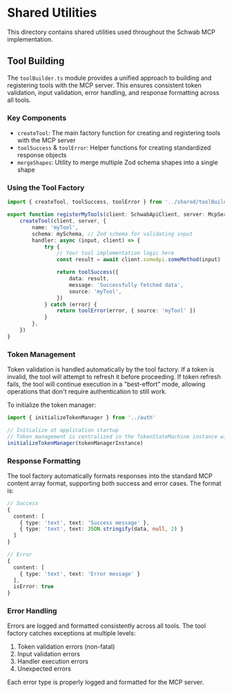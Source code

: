 # Shared Utilities

This directory contains shared utilities used throughout the Schwab MCP
implementation.

## Tool Building

The `toolBuilder.ts` module provides a unified approach to building and
registering tools with the MCP server. This ensures consistent token validation,
input validation, error handling, and response formatting across all tools.

### Key Components

- `createTool`: The main factory function for creating and registering tools
  with the MCP server
- `toolSuccess` & `toolError`: Helper functions for creating standardized
  response objects
- `mergeShapes`: Utility to merge multiple Zod schema shapes into a single shape

### Using the Tool Factory

```typescript
import { createTool, toolSuccess, toolError } from '../shared/toolBuilder'

export function registerMyTools(client: SchwabApiClient, server: McpServer) {
	createTool(client, server, {
		name: 'myTool',
		schema: mySchema, // Zod schema for validating input
		handler: async (input, client) => {
			try {
				// Your tool implementation logic here
				const result = await client.someApi.someMethod(input)

				return toolSuccess({
					data: result,
					message: 'Successfully fetched data',
					source: 'myTool',
				})
			} catch (error) {
				return toolError(error, { source: 'myTool' })
			}
		},
	})
}
```

### Token Management

Token validation is handled automatically by the tool factory. If a token is
invalid, the tool will attempt to refresh it before proceeding. If token refresh
fails, the tool will continue execution in a "best-effort" mode, allowing
operations that don't require authentication to still work.

To initialize the token manager:

```typescript
import { initializeTokenManager } from '../auth'

// Initialize at application startup
// Token management is centralized in the TokenStateMachine instance within MyMCP
initializeTokenManager(tokenManagerInstance)
```

### Response Formatting

The tool factory automatically formats responses into the standard MCP content
array format, supporting both success and error cases. The format is:

```typescript
// Success
{
  content: [
    { type: 'text', text: 'Success message' },
    { type: 'text', text: JSON.stringify(data, null, 2) }
  ]
}

// Error
{
  content: [
    { type: 'text', text: 'Error message' }
  ],
  isError: true
}
```

### Error Handling

Errors are logged and formatted consistently across all tools. The tool factory
catches exceptions at multiple levels:

1. Token validation errors (non-fatal)
2. Input validation errors
3. Handler execution errors
4. Unexpected errors

Each error type is properly logged and formatted for the MCP server.

